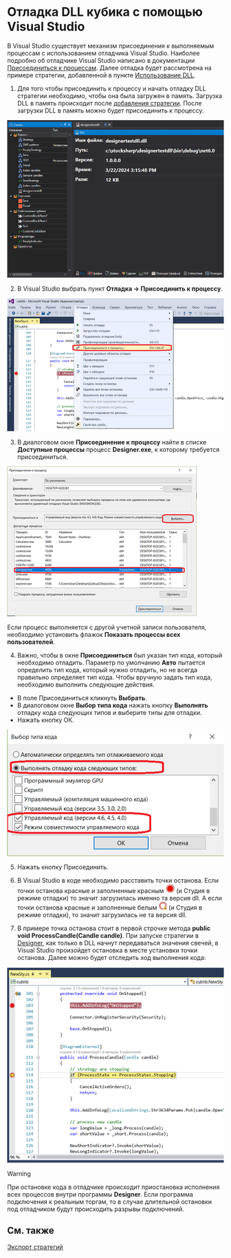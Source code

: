 # Отладка DLL кубика с помощью Visual Studio

В Visual Studio существует механизм присоединения к выполняемым процессам с использованием отладчика Visual Studio. Наиболее подробно об отладчике Visual Studio написано в документации [Присоединиться к процессам](https://learn.microsoft.com/ru-ru/visualstudio/debugger/attach-to-running-processes-with-the-visual-studio-debugger?view=vs-2022). Далее отладка будет рассмотрена на примере стратегии, добавленной в пункте [Использование DLL](Designer_Creating_strategy_from_dll.md).

1. Для того чтобы присоединить к процессу и начать отладку DLL стратегии необходимо, чтобы она была загружен в память. Загрузка DLL в память происходит после [добавления стратегии](Designer_Creating_strategy_from_dll.md). После загрузки DLL в память можно будет присоединить к процессу.

![Designer_Creation_Strategy_Dll_01](../images/Designer_Creation_Strategy_Dll_01.png)

2. В Visual Studio выбрать пункт **Отладка \-\> Присоединить к процессу**.

![Designer Debugging DLL cube using Visual Studio 00](../images/Designer_Debugging_DLL_using_Visual_Studio_00.png)

3. В диалоговом окне **Присоединение к процессу** найти в списке **Доступные процессы** процесс **Designer.exe**, к которому требуется присоединиться.

![Designer Debugging DLL cube using Visual Studio 01](../images/Designer_Debugging_DLL_using_Visual_Studio_01.png)

Если процесс выполняется с другой учетной записи пользователя, необходимо установить флажок **Показать процессы всех пользователей**.

4. Важно, чтобы в окне **Присоединиться** был указан тип кода, который необходимо отладить. Параметр по умолчанию **Авто** пытается определить тип кода, который нужно отладить, но не всегда правильно определяет тип кода. Чтобы вручную задать тип кода, необходимо выполнить следующие действия.

- В поле Присоединиться кликнуть **Выбрать**.
- В диалоговом окне **Выбор типа кода** нажать кнопку **Выполнять** отладку кода следующих типов и выберите типы для отладки.
- Нажать кнопку ОК.

![Designer Debugging DLL cube using Visual Studio 02](../images/Designer_Debugging_DLL_using_Visual_Studio_02.png)

5. Нажать кнопку Присоединить.

6. В Visual Studio в коде необходимо расставить точки останова. Если точки останова красные и заполненные красным ![Designer Debugging DLL cube using Visual Studio 03](../images/Designer_Debugging_DLL_using_Visual_Studio_03.png) (и Студия в режиме отладки) то значит загрузилась именно та версия dll. А если точки останова красные и заполненные белым ![Designer Debugging DLL cube using Visual Studio 04](../images/Designer_Debugging_DLL_using_Visual_Studio_04.png) (и Студия в режиме отладки), то значит загрузилась не та версия dll. 

7. В примере точка останова стоит в первой строчке метода **public void ProcessCandle(Candle candle)**. При запуске стратегии в [Designer](Designer.md), как только в DLL начнут передаваться значения свечей, в Visual Studio произойдет остановка в месте установки точки останова. Далее можно будет отследить ход выполнения кода:

![Designer Debugging DLL cube using Visual Studio 05](../images/Designer_Debugging_DLL_using_Visual_Studio_05.png)

> [!WARNING] 
> При остановке кода в отладчике происходит приостановка исполнения всех процессов внутри программы **Designer**. Если программа подключения к реальным торгам, то в случае длительной остановки под отладчиком будут происходить разрывы подключений.

## См. также

[Экспорт стратегий](Designer_Export_strategies.md)
